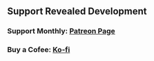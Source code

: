 ## Support Revealed Development

### Support Monthly: [Patreon Page](https://patreon.com/deckrevealed)

### Buy a Cofee: [Ko-fi](https://ko-fi.com/bunnystrike)
